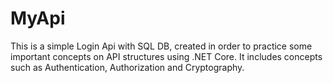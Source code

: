 # MyApi
This is a simple Login Api with SQL DB, created in order to practice some important concepts on API structures using .NET Core. It includes concepts such as Authentication, Authorization and Cryptography.
